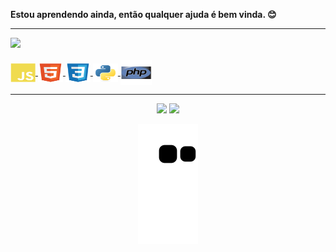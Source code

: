 <p><b>Estou aprendendo ainda, então qualquer ajuda é bem vinda. 😊</p></b>
<hr></hr>
<div >
    <a href="https://github.com/wellyton-andrade">
    <img height="180em" src="https://github-readme-stats.vercel.app/api?username=wellyton-andrade&show_icons=true&theme=dark&include_all_commits=true&count_private=true"/>
  </div>  

  <div style="display: inline_block"><br>
    <img align="center" height="30" width="40" src="https://raw.githubusercontent.com/devicons/devicon/master/icons/javascript/javascript-plain.svg">
    <img align="center"  height="30" width="40" src="https://raw.githubusercontent.com/devicons/devicon/master/icons/html5/html5-original.svg">
    <img align="center"  height="30" width="40" src="https://raw.githubusercontent.com/devicons/devicon/master/icons/css3/css3-original.svg">
    <img align="center"  height="30" width="40" src="https://raw.githubusercontent.com/devicons/devicon/master/icons/python/python-original.svg">
    <img align="center"  height="40" width="50" src="https://raw.githubusercontent.com/devicons/devicon/master/icons/php/php-original.svg">
  </div>
  <hr></hr>
<div align="center">
<a href="https://www.instagram.com/wellyton_andrad/"><img src="https://img.shields.io/badge/Instagram-E4405F?style=for-the-badge&logo=instagram&logoColor=white"></a>
<a href="https://twitter.com/owellyandrade"><img src="https://img.shields.io/badge/Twitter-1DA1F2?style=for-the-badge&logo=twitter&logoColor=white"></a>

![Snake animation](https://github.com/rafaballerini/rafaballerini/blob/output/github-contribution-grid-snake.svg)
 
</div>
